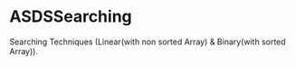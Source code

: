 # ASDSSearching
Searching Techniques (Linear(with non sorted Array) &amp; Binary(with sorted Array)).
